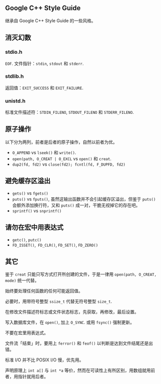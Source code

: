 ## Google C++ Style Guide

继承自 Google C++ Style Guide 的一些风格。

## 消灭幻数

### stdio.h

`EOF`.
文件指针：`stdin`, `stdout` 和 `stderr`.

### stdlib.h

返回值：`EXIT_SUCCESS` 和 `EXIT_FAILURE`.

### unistd.h

标准文件描述符：`STDIN_FILENO`, `STDOUT_FILENO` 和 `STDERR_FILENO`.

## 原子操作

以下分为两列，前者是后者的原子操作，自然以前者为优。

* `O_APPEND` vs `lseek()` 和 `write()`.
* `open(path, O_CREAT | O_EXCL` vs `open()` 和 `creat`.
* `dup2(fd, fd2)` vs `close(fd2); fcntl(fd, F_DUPFD, fd2)`

## 避免缓存区溢出

* `gets()` vs `fgets()`
* `puts()` vs `fputs()`, 虽然这输出函数并不会引起缓存区溢出，但鉴于 `puts()` 会额外添加换行符，又和 `puts()` 成一对，干脆无视掉它的存在吧。
* `sprintf()` vs `snprintf()`

## 请勿在宏中用表达式

* `getc()`, `putc()`
* `FD_ISSET()`,` FD_CLR()`, `FD_SET()`, `FD_ZERO()`

## 其它

鉴于 `creat` 只能只写方式打开所创建的文件，于是一律用 `open(path, O_CREAT, mode)` 统一代替。

始终要处理任何函数的任何可能返回值。

必要时，用带符号整型 `ssize_t` 代替无符号整型 `size_t`.

在修改文件描述符标志或文件状态标志，先获取，再修改，最后设置。

写入数据库文件，在 `open()`, 加上 `O_SYNC`. 或用 `fsync()` 强制更新。

不要在宏里用表达式。

文件流「结束」时，要用上 `ferror()` 和 `feof()` 以判断是达到文件结尾还是出错。

标准 I/O 并不比 POSIX I/O 慢，优先用。

声明原理上 `int a[]` 与 `int *a` 等价，然而在可读性上有所区别，用数组就用前者，用指针就用后者。
